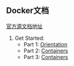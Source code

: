 ## Docker文档

[官方源文档地址](https://docs.docker.com/get-started/)

1. Get Started:
    - Part 1: [Orientation](./start/getStart_1.md)
    - Part 2: [Containers](./start/getStart_2.md)
    - Part 3: [Containers](./start/getStart_3.md)
